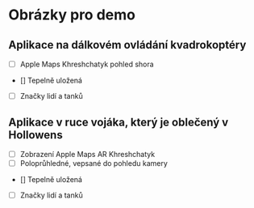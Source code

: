 # Obrázky pro demo

## Aplikace na dálkovém ovládání kvadrokoptéry

- [ ] Apple Maps Khreshchatyk pohled shora
- [] Tepelně uložená
- [ ] Značky lidí a tanků

## Aplikace v ruce vojáka, který je oblečený v Hollowens


- [ ] Zobrazení Apple Maps AR Khreshchatyk
- [ ] Poloprůhledné, vepsané do pohledu kamery
- [] Tepelně uložená
- [ ] Značky lidí a tanků
